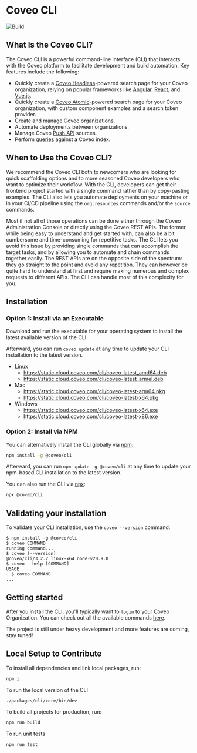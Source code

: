 # Coveo CLI

<!-- removefromdocs -->

[![Build](https://github.com/coveo/cli/actions/workflows/build.yml/badge.svg)](https://github.com/coveo/cli/actions/workflows/build.yml)

<!-- endremovefromdocs -->

## What Is the Coveo CLI?

The Coveo CLI is a powerful command-line interface (CLI) that interacts with the Coveo platform to facilitate development and build automation.
Key features include the following:

- Quickly create a [Coveo Headless](https://docs.coveo.com/headless)-powered search page for your Coveo organization, relying on popular frameworks like [Angular](https://angular.io), [React](https://reactjs.org/), and [Vue.js](https://vuejs.org/).
- Quickly create a [Coveo Atomic](https://docs.coveo.com/atomic)-powered search page for your Coveo organization, with custom component examples and a search token provider.
- Create and manage Coveo [organizations](https://docs.coveo.com/en/2015).
- Automate deployments between organizations.
- Manage Coveo [Push API](https://docs.coveo.com/en/68) sources.
- Perform [queries](https://docs.coveo.com/en/l25h0358) against a Coveo index.

## When to Use the Coveo CLI?

We recommend the Coveo CLI both to newcomers who are looking for quick scaffolding options and to more seasoned Coveo developers who want to optimize their workflow. With the CLI, developers can get their frontend project started with a single command rather than by copy-pasting examples.
The CLI also lets you automate deployments on your machine or in your CI/CD pipeline using the `org:resources` commands and/or the `source` commands.

Most if not all of those operations can be done either through the Coveo Administration Console or directly using the Coveo REST APIs.
The former, while being easy to understand and get started with, can also be a bit cumbersome and time-consuming for repetitive tasks. The CLI lets you avoid this issue by providing single commands that can accomplish the target tasks, and by allowing you to automate and chain commands together easily.
The REST APIs are on the opposite side of the spectrum: they go straight to the point and avoid any repetition. They can however be quite hard to understand at first and require making numerous and complex requests to different APIs. The CLI can handle most of this complexity for you.

## Installation

### Option 1: Install via an Executable

Download and run the executable for your operating system to install the latest available version of the CLI.

Afterward, you can run `coveo update` at any time to update your CLI installation to the latest version.

- Linux
  - <https://static.cloud.coveo.com/cli/coveo-latest_amd64.deb>
  - <https://static.cloud.coveo.com/cli/coveo-latest_armel.deb>
- Mac
  - <https://static.cloud.coveo.com/cli/coveo-latest-arm64.pkg>
  - <https://static.cloud.coveo.com/cli/coveo-latest-x64.pkg>
- Windows
  - <https://static.cloud.coveo.com/cli/coveo-latest-x64.exe>
  - <https://static.cloud.coveo.com/cli/coveo-latest-x86.exe>

### Option 2: Install via NPM

You can alternatively install the CLI globally via [npm](https://www.npmjs.com/package/@coveo/cli):

```sh
npm install -g @coveo/cli
```

Afterward, you can run `npm update -g @coveo/cli` at any time to update your npm-based CLI installation to the latest version.

You can also run the CLI via [npx](https://www.npmjs.com/package/npx):

```sh
npx @coveo/cli
```

<!-- removefromdocs -->

## Validating your installation

To validate your CLI installation, use the `coveo --version` command:

<!-- usage -->

```sh-session
$ npm install -g @coveo/cli
$ coveo COMMAND
running command...
$ coveo (--version)
@coveo/cli/3.2.2 linux-x64 node-v20.9.0
$ coveo --help [COMMAND]
USAGE
  $ coveo COMMAND
...
```

<!-- usagestop -->

## Getting started

After you install the CLI, you'll typically want to [`login`](https://github.com/coveo/cli/tree/master/packages/cli/core#coveo-authlogin) to your Coveo Organization.
You can check out all the available commands [here](https://github.com/coveo/cli/tree/master/packages/cli/core).

<!--
  Add full examples for each use case:
  TODO: CDX-492 One example to explain how to use org:resources commands.
  Similar to the SFDX CLI intro (https://developer.salesforce.com/docs/atlas.en-us.sfdx_dev.meta/sfdx_dev/sfdx_dev_intro.htm)
-->

The project is still under heavy development and more features are coming, stay tuned!

## Local Setup to Contribute

To install all dependencies and link local packages, run:

```sh
npm i
```

To run the local version of the CLI

```sh
./packages/cli/core/bin/dev
```

To build all projects for production, run:

```sh
npm run build
```

To run unit tests

```sh
npm run test
```

<!-- endremovefromdocs -->
